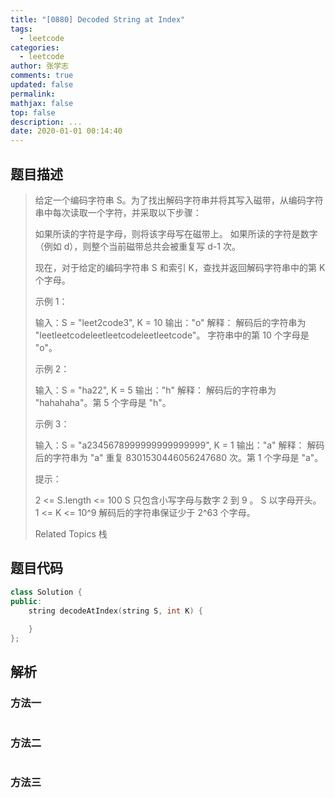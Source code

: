 ```yaml
---
title: "[0880] Decoded String at Index"
tags:
  - leetcode
categories:
  - leetcode
author: 张学志
comments: true
updated: false
permalink:
mathjax: false
top: false
description: ...
date: 2020-01-01 00:14:40
---
```


## 题目描述

> 给定一个编码字符串 S。为了找出解码字符串并将其写入磁带，从编码字符串中每次读取一个字符，并采取以下步骤： 
> 
> 
> 如果所读的字符是字母，则将该字母写在磁带上。 
> 如果所读的字符是数字（例如 d），则整个当前磁带总共会被重复写 d-1 次。 
> 
> 
> 现在，对于给定的编码字符串 S 和索引 K，查找并返回解码字符串中的第 K 个字母。 
> 
> 
> 
> 示例 1： 
> 
> 输入：S = "leet2code3", K = 10
> 输出："o"
> 解释：
> 解码后的字符串为 "leetleetcodeleetleetcodeleetleetcode"。
> 字符串中的第 10 个字母是 "o"。
> 
> 
> 示例 2： 
> 
> 输入：S = "ha22", K = 5
> 输出："h"
> 解释：
> 解码后的字符串为 "hahahaha"。第 5 个字母是 "h"。
> 
> 
> 示例 3： 
> 
> 输入：S = "a2345678999999999999999", K = 1
> 输出："a"
> 解释：
> 解码后的字符串为 "a" 重复 8301530446056247680 次。第 1 个字母是 "a"。
> 
> 
> 
> 
> 提示： 
> 
> 
> 2 <= S.length <= 100 
> S 只包含小写字母与数字 2 到 9 。 
> S 以字母开头。 
> 1 <= K <= 10^9 
> 解码后的字符串保证少于 2^63 个字母。 
> 
> Related Topics 栈

## 题目代码

```cpp
class Solution {
public:
    string decodeAtIndex(string S, int K) {
        
    }
};
```

## 解析

### 方法一

```cpp

```

### 方法二

```cpp

```

### 方法三

```cpp

```

